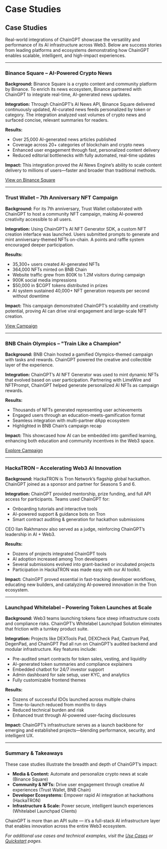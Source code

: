 # Case Studies

## Case Studies

Real-world integrations of ChainGPT showcase the versatility and performance of its AI infrastructure across Web3. Below are success stories from leading platforms and ecosystems demonstrating how ChainGPT enables scalable, intelligent, and high-impact experiences.

***

### Binance Square – AI-Powered Crypto News

**Background:** Binance Square is a crypto content and community platform by Binance. To enrich its news ecosystem, Binance partnered with ChainGPT to integrate real-time, AI-generated news updates.

**Integration:** Through ChainGPT’s AI News API, Binance Square delivered continuously updated, AI-curated news feeds personalized by token or category. The integration analyzed vast volumes of crypto news and surfaced concise, relevant summaries for readers.

**Results:**

* Over 25,000 AI-generated news articles published
* Coverage across 20+ categories of blockchain and crypto news
* Enhanced user engagement through fast, personalized content delivery
* Reduced editorial bottlenecks with fully automated, real-time updates

**Impact:** This integration proved the AI News Engine’s ability to scale content delivery to millions of users—faster and broader than traditional methods.

[View on Binance Square](https://www.binance.com/en/square/profile/chaingptainews)

***

### Trust Wallet – 7th Anniversary NFT Campaign

**Background:** For its 7th anniversary, Trust Wallet collaborated with ChainGPT to host a community NFT campaign, making AI-powered creativity accessible to all users.

**Integration:** Using ChainGPT’s AI NFT Generator SDK, a custom NFT creation interface was launched. Users submitted prompts to generate and mint anniversary-themed NFTs on-chain. A points and raffle system encouraged deeper participation.

**Results:**

* 35,300+ users created AI-generated NFTs
* 364,000 NFTs minted on BNB Chain
* Website traffic grew from 800K to 1.2M visitors during campaign
* 900K social media impressions
* $50,000 in $CGPT tokens distributed in prizes
* AI system sustained 40,000+ NFT generation requests per second without downtime

**Impact:** This campaign demonstrated ChainGPT’s scalability and creativity potential, proving AI can drive viral engagement and large-scale NFT creation.

[View Campaign](https://nft.chaingpt.org/events/TrustWallet7)

***

### BNB Chain Olympics – "Train Like a Champion"

**Background:** BNB Chain hosted a gamified Olympics-themed campaign with tasks and rewards. ChainGPT powered the creative and collectible layer of the experience.

**Integration:** ChainGPT’s AI NFT Generator was used to mint dynamic NFTs that evolved based on user participation. Partnering with LimeWire and NFTPrompt, ChainGPT helped generate personalized AI NFTs as campaign rewards.

**Results:**

* Thousands of NFTs generated representing user achievements
* Engaged users through an education-meets-gamification format
* Seamless integration with multi-partner dApp ecosystem
* Highlighted in BNB Chain’s campaign recap

**Impact:** This showcased how AI can be embedded into gamified learning, enhancing both education and community incentives in the Web3 space.

[Explore Campaign](https://dappbay.bnbchain.org/campaign/train-like-a-champion-with-bnb-chain-and-share-$250K)

***

### HackaTRON – Accelerating Web3 AI Innovation

**Background:** HackaTRON is Tron Network’s flagship global hackathon. ChainGPT joined as a sponsor and partner for Seasons 5 and 6.

**Integration:** ChainGPT provided mentorship, prize funding, and full API access for participants. Teams used ChainGPT for:

* Onboarding tutorials and interactive tools
* AI-powered support & guidance bots on Tron
* Smart contract auditing & generation for hackathon submissions

CEO Ilan Rakhmanov also served as a judge, reinforcing ChainGPT’s leadership in AI + Web3.

**Results:**

* Dozens of projects integrated ChainGPT tools
* AI adoption increased among Tron developers
* Several submissions evolved into grant-backed or incubated projects
* Participation in HackaTRON was made easy with our AI toolkit.&#x20;

**Impact:** ChainGPT proved essential in fast-tracking developer workflows, educating new builders, and catalyzing AI-powered innovation in the Tron ecosystem.

***

### Launchpad Whitelabel – Powering Token Launches at Scale

**Background:** Web3 teams launching tokens face steep infrastructure costs and compliance risks. ChainGPT’s Whitelabel Launchpad Solution eliminates that friction with a turnkey product suite.

**Integration:** Projects like DEXTools Pad, DEXCheck Pad, Castrum Pad, DegenPad, and ChainGPT Pad all run on ChainGPT’s audited backend and modular infrastructure. Key features include:

* Pre-audited smart contracts for token sales, vesting, and liquidity
* AI-generated token summaries and compliance explainers
* Embedded chatbot for 24/7 investor support
* Admin dashboard for sale setup, user KYC, and analytics
* Fully customizable frontend themes

**Results:**

* Dozens of successful IDOs launched across multiple chains
* Time-to-launch reduced from months to days
* Reduced technical burden and risk
* Enhanced trust through AI-powered user-facing disclosures

**Impact:** ChainGPT’s infrastructure serves as a launch backbone for emerging and established projects—blending performance, security, and intelligent UX.

***

### Summary & Takeaways

These case studies illustrate the breadth and depth of ChainGPT’s impact:

* **Media & Content:** Automate and personalize crypto news at scale (Binance Square)
* **Community & NFTs:** Drive user engagement through creative AI experiences (Trust Wallet, BNB Chain)
* **Developer Ecosystems:** Empower rapid AI integration at hackathons (HackaTRON)
* **Infrastructure & Scale:** Power secure, intelligent launch experiences (Whitelabel Launchpad Clients)

ChainGPT is more than an API suite — it’s a full-stack AI infrastructure layer that enables innovation across the entire Web3 ecosystem.

_For additional use cases and technical examples, visit the_ [_Use Cases_](use-cases-and-examples.md) _or_ [_Quickstart_](quickstart-guide-wip.md) _pages._
